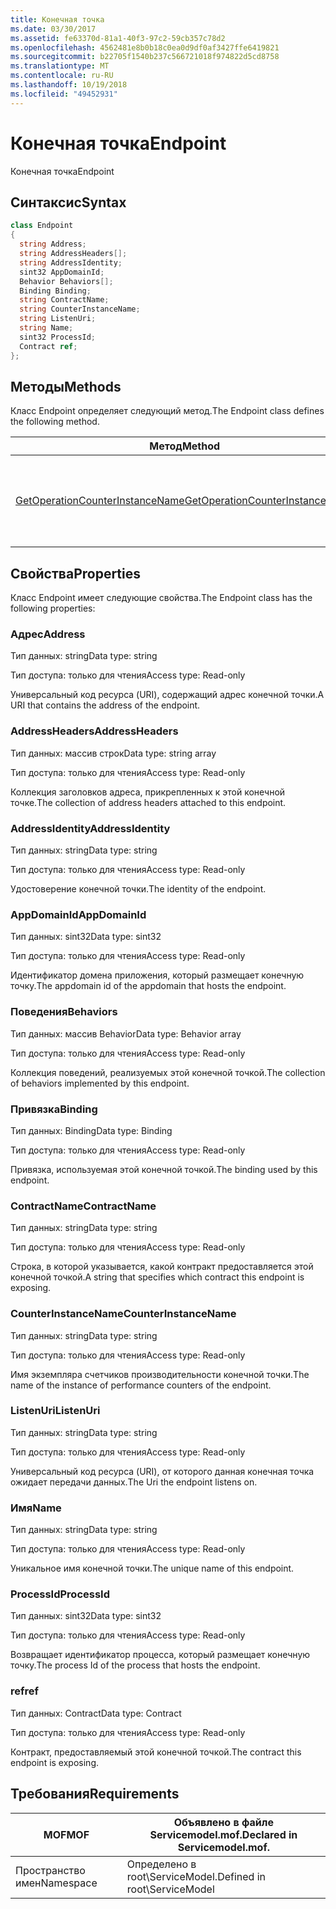 ```yaml
---
title: Конечная точка
ms.date: 03/30/2017
ms.assetid: fe63370d-81a1-40f3-97c2-59cb357c78d2
ms.openlocfilehash: 4562481e8b0b18c0ea0d9df0af3427ffe6419821
ms.sourcegitcommit: b22705f1540b237c566721018f974822d5cd8758
ms.translationtype: MT
ms.contentlocale: ru-RU
ms.lasthandoff: 10/19/2018
ms.locfileid: "49452931"
---
```

# <a name="endpoint"></a><span data-ttu-id="1765b-102">Конечная точка</span><span class="sxs-lookup"><span data-stu-id="1765b-102">Endpoint</span></span>
<span data-ttu-id="1765b-103">Конечная точка</span><span class="sxs-lookup"><span data-stu-id="1765b-103">Endpoint</span></span>  
  
## <a name="syntax"></a><span data-ttu-id="1765b-104">Синтаксис</span><span class="sxs-lookup"><span data-stu-id="1765b-104">Syntax</span></span>  
  
```csharp
class Endpoint  
{  
  string Address;  
  string AddressHeaders[];  
  string AddressIdentity;  
  sint32 AppDomainId;  
  Behavior Behaviors[];  
  Binding Binding;  
  string ContractName;  
  string CounterInstanceName;  
  string ListenUri;  
  string Name;  
  sint32 ProcessId;  
  Contract ref;  
};  
```  
  
## <a name="methods"></a><span data-ttu-id="1765b-105">Методы</span><span class="sxs-lookup"><span data-stu-id="1765b-105">Methods</span></span>  
 <span data-ttu-id="1765b-106">Класс Endpoint определяет следующий метод.</span><span class="sxs-lookup"><span data-stu-id="1765b-106">The Endpoint class defines the following method.</span></span>  
  
|<span data-ttu-id="1765b-107">Метод</span><span class="sxs-lookup"><span data-stu-id="1765b-107">Method</span></span>|<span data-ttu-id="1765b-108">Описание</span><span class="sxs-lookup"><span data-stu-id="1765b-108">Description</span></span>|  
|------------|-----------------|  
|[<span data-ttu-id="1765b-109">GetOperationCounterInstanceName</span><span class="sxs-lookup"><span data-stu-id="1765b-109">GetOperationCounterInstanceName</span></span>](../../../../../docs/framework/wcf/diagnostics/wmi/getoperationcounterinstancename.md)|<span data-ttu-id="1765b-110">Извлекает имя экземпляра счетчика производительности операций</span><span class="sxs-lookup"><span data-stu-id="1765b-110">Retrieves the operation performance counter instance name</span></span>|  
  
## <a name="properties"></a><span data-ttu-id="1765b-111">Свойства</span><span class="sxs-lookup"><span data-stu-id="1765b-111">Properties</span></span>  
 <span data-ttu-id="1765b-112">Класс Endpoint имеет следующие свойства.</span><span class="sxs-lookup"><span data-stu-id="1765b-112">The Endpoint class has the following properties:</span></span>  
  
### <a name="address"></a><span data-ttu-id="1765b-113">Адрес</span><span class="sxs-lookup"><span data-stu-id="1765b-113">Address</span></span>  
 <span data-ttu-id="1765b-114">Тип данных: string</span><span class="sxs-lookup"><span data-stu-id="1765b-114">Data type: string</span></span>  
  
 <span data-ttu-id="1765b-115">Тип доступа: только для чтения</span><span class="sxs-lookup"><span data-stu-id="1765b-115">Access type: Read-only</span></span>  
  
 <span data-ttu-id="1765b-116">Универсальный код ресурса (URI), содержащий адрес конечной точки.</span><span class="sxs-lookup"><span data-stu-id="1765b-116">A URI that contains the address of the endpoint.</span></span>  
  
### <a name="addressheaders"></a><span data-ttu-id="1765b-117">AddressHeaders</span><span class="sxs-lookup"><span data-stu-id="1765b-117">AddressHeaders</span></span>  
 <span data-ttu-id="1765b-118">Тип данных: массив строк</span><span class="sxs-lookup"><span data-stu-id="1765b-118">Data type: string array</span></span>  
  
 <span data-ttu-id="1765b-119">Тип доступа: только для чтения</span><span class="sxs-lookup"><span data-stu-id="1765b-119">Access type: Read-only</span></span>  
  
 <span data-ttu-id="1765b-120">Коллекция заголовков адреса, прикрепленных к этой конечной точке.</span><span class="sxs-lookup"><span data-stu-id="1765b-120">The collection of address headers attached to this endpoint.</span></span>  
  
### <a name="addressidentity"></a><span data-ttu-id="1765b-121">AddressIdentity</span><span class="sxs-lookup"><span data-stu-id="1765b-121">AddressIdentity</span></span>  
 <span data-ttu-id="1765b-122">Тип данных: string</span><span class="sxs-lookup"><span data-stu-id="1765b-122">Data type: string</span></span>  
  
 <span data-ttu-id="1765b-123">Тип доступа: только для чтения</span><span class="sxs-lookup"><span data-stu-id="1765b-123">Access type: Read-only</span></span>  
  
 <span data-ttu-id="1765b-124">Удостоверение конечной точки.</span><span class="sxs-lookup"><span data-stu-id="1765b-124">The identity of the endpoint.</span></span>  
  
### <a name="appdomainid"></a><span data-ttu-id="1765b-125">AppDomainId</span><span class="sxs-lookup"><span data-stu-id="1765b-125">AppDomainId</span></span>  
 <span data-ttu-id="1765b-126">Тип данных: sint32</span><span class="sxs-lookup"><span data-stu-id="1765b-126">Data type: sint32</span></span>  
  
 <span data-ttu-id="1765b-127">Тип доступа: только для чтения</span><span class="sxs-lookup"><span data-stu-id="1765b-127">Access type: Read-only</span></span>  
  
 <span data-ttu-id="1765b-128">Идентификатор домена приложения, который размещает конечную точку.</span><span class="sxs-lookup"><span data-stu-id="1765b-128">The appdomain id of the appdomain that hosts the endpoint.</span></span>  
  
### <a name="behaviors"></a><span data-ttu-id="1765b-129">Поведения</span><span class="sxs-lookup"><span data-stu-id="1765b-129">Behaviors</span></span>  
 <span data-ttu-id="1765b-130">Тип данных: массив Behavior</span><span class="sxs-lookup"><span data-stu-id="1765b-130">Data type: Behavior array</span></span>  
  
 <span data-ttu-id="1765b-131">Тип доступа: только для чтения</span><span class="sxs-lookup"><span data-stu-id="1765b-131">Access type: Read-only</span></span>  
  
 <span data-ttu-id="1765b-132">Коллекция поведений, реализуемых этой конечной точкой.</span><span class="sxs-lookup"><span data-stu-id="1765b-132">The collection of behaviors implemented by this endpoint.</span></span>  
  
### <a name="binding"></a><span data-ttu-id="1765b-133">Привязка</span><span class="sxs-lookup"><span data-stu-id="1765b-133">Binding</span></span>  
 <span data-ttu-id="1765b-134">Тип данных: Binding</span><span class="sxs-lookup"><span data-stu-id="1765b-134">Data type: Binding</span></span>  
  
 <span data-ttu-id="1765b-135">Тип доступа: только для чтения</span><span class="sxs-lookup"><span data-stu-id="1765b-135">Access type: Read-only</span></span>  
  
 <span data-ttu-id="1765b-136">Привязка, используемая этой конечной точкой.</span><span class="sxs-lookup"><span data-stu-id="1765b-136">The binding used by this endpoint.</span></span>  
  
### <a name="contractname"></a><span data-ttu-id="1765b-137">ContractName</span><span class="sxs-lookup"><span data-stu-id="1765b-137">ContractName</span></span>  
 <span data-ttu-id="1765b-138">Тип данных: string</span><span class="sxs-lookup"><span data-stu-id="1765b-138">Data type: string</span></span>  
  
 <span data-ttu-id="1765b-139">Тип доступа: только для чтения</span><span class="sxs-lookup"><span data-stu-id="1765b-139">Access type: Read-only</span></span>  
  
 <span data-ttu-id="1765b-140">Строка, в которой указывается, какой контракт предоставляется этой конечной точкой.</span><span class="sxs-lookup"><span data-stu-id="1765b-140">A string that specifies which contract this endpoint is exposing.</span></span>  
  
### <a name="counterinstancename"></a><span data-ttu-id="1765b-141">CounterInstanceName</span><span class="sxs-lookup"><span data-stu-id="1765b-141">CounterInstanceName</span></span>  
 <span data-ttu-id="1765b-142">Тип данных: string</span><span class="sxs-lookup"><span data-stu-id="1765b-142">Data type: string</span></span>  
  
 <span data-ttu-id="1765b-143">Тип доступа: только для чтения</span><span class="sxs-lookup"><span data-stu-id="1765b-143">Access type: Read-only</span></span>  
  
 <span data-ttu-id="1765b-144">Имя экземпляра счетчиков производительности конечной точки.</span><span class="sxs-lookup"><span data-stu-id="1765b-144">The name of the instance of performance counters of the endpoint.</span></span>  
  
### <a name="listenuri"></a><span data-ttu-id="1765b-145">ListenUri</span><span class="sxs-lookup"><span data-stu-id="1765b-145">ListenUri</span></span>  
 <span data-ttu-id="1765b-146">Тип данных: string</span><span class="sxs-lookup"><span data-stu-id="1765b-146">Data type: string</span></span>  
  
 <span data-ttu-id="1765b-147">Тип доступа: только для чтения</span><span class="sxs-lookup"><span data-stu-id="1765b-147">Access type: Read-only</span></span>  
  
 <span data-ttu-id="1765b-148">Универсальный код ресурса (URI), от которого данная конечная точка ожидает передачи данных.</span><span class="sxs-lookup"><span data-stu-id="1765b-148">The Uri the endpoint listens on.</span></span>  
  
### <a name="name"></a><span data-ttu-id="1765b-149">Имя</span><span class="sxs-lookup"><span data-stu-id="1765b-149">Name</span></span>  
 <span data-ttu-id="1765b-150">Тип данных: string</span><span class="sxs-lookup"><span data-stu-id="1765b-150">Data type: string</span></span>  
  
 <span data-ttu-id="1765b-151">Тип доступа: только для чтения</span><span class="sxs-lookup"><span data-stu-id="1765b-151">Access type: Read-only</span></span>  
  
 <span data-ttu-id="1765b-152">Уникальное имя конечной точки.</span><span class="sxs-lookup"><span data-stu-id="1765b-152">The unique name of this endpoint.</span></span>  
  
### <a name="processid"></a><span data-ttu-id="1765b-153">ProcessId</span><span class="sxs-lookup"><span data-stu-id="1765b-153">ProcessId</span></span>  
 <span data-ttu-id="1765b-154">Тип данных: sint32</span><span class="sxs-lookup"><span data-stu-id="1765b-154">Data type: sint32</span></span>  
  
 <span data-ttu-id="1765b-155">Тип доступа: только для чтения</span><span class="sxs-lookup"><span data-stu-id="1765b-155">Access type: Read-only</span></span>  
  
 <span data-ttu-id="1765b-156">Возвращает идентификатор процесса, который размещает конечную точку.</span><span class="sxs-lookup"><span data-stu-id="1765b-156">The process Id of the process that hosts the endpoint.</span></span>  
  
### <a name="ref"></a><span data-ttu-id="1765b-157">ref</span><span class="sxs-lookup"><span data-stu-id="1765b-157">ref</span></span>  
 <span data-ttu-id="1765b-158">Тип данных: Contract</span><span class="sxs-lookup"><span data-stu-id="1765b-158">Data type: Contract</span></span>  
  
 <span data-ttu-id="1765b-159">Тип доступа: только для чтения</span><span class="sxs-lookup"><span data-stu-id="1765b-159">Access type: Read-only</span></span>  
  
 <span data-ttu-id="1765b-160">Контракт, предоставляемый этой конечной точкой.</span><span class="sxs-lookup"><span data-stu-id="1765b-160">The contract this endpoint is exposing.</span></span>  
  
## <a name="requirements"></a><span data-ttu-id="1765b-161">Требования</span><span class="sxs-lookup"><span data-stu-id="1765b-161">Requirements</span></span>  
  
|<span data-ttu-id="1765b-162">MOF</span><span class="sxs-lookup"><span data-stu-id="1765b-162">MOF</span></span>|<span data-ttu-id="1765b-163">Объявлено в файле Servicemodel.mof.</span><span class="sxs-lookup"><span data-stu-id="1765b-163">Declared in Servicemodel.mof.</span></span>|  
|---------|-----------------------------------|  
|<span data-ttu-id="1765b-164">Пространство имен</span><span class="sxs-lookup"><span data-stu-id="1765b-164">Namespace</span></span>|<span data-ttu-id="1765b-165">Определено в root\ServiceModel.</span><span class="sxs-lookup"><span data-stu-id="1765b-165">Defined in root\ServiceModel</span></span>|

